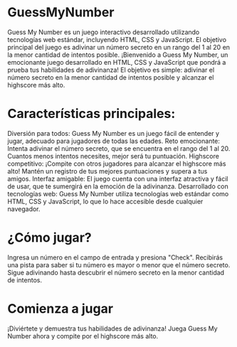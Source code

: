 # GuessMyNumber
Guess My Number es un juego interactivo desarrollado utilizando tecnologías web estándar, incluyendo HTML, CSS y JavaScript. El objetivo principal del juego es adivinar un número secreto en un rango del 1 al 20 en la menor cantidad de intentos posible.
¡Bienvenido a Guess My Number, un emocionante juego desarrollado en HTML, CSS y JavaScript que pondrá a prueba tus habilidades de adivinanza! El objetivo es simple: adivinar el número secreto en la menor cantidad de intentos posible y alcanzar el highscore más alto.

# Características principales:
Diversión para todos: Guess My Number es un juego fácil de entender y jugar, adecuado para jugadores de todas las edades.
Reto emocionante: Intenta adivinar el número secreto, que se encuentra en el rango del 1 al 20. Cuantos menos intentos necesites, mejor será tu puntuación.
Highscore competitivo: ¡Compite con otros jugadores para alcanzar el highscore más alto! Mantén un registro de tus mejores puntuaciones y supera a tus amigos.
Interfaz amigable: El juego cuenta con una interfaz atractiva y fácil de usar, que te sumergirá en la emoción de la adivinanza.
Desarrollado con tecnologías web: Guess My Number utiliza tecnologías web estándar como HTML, CSS y JavaScript, lo que lo hace accesible desde cualquier navegador.
# ¿Cómo jugar?
Ingresa un número en el campo de entrada y presiona "Check".
Recibirás una pista para saber si tu número es mayor o menor que el número secreto.
Sigue adivinando hasta descubrir el número secreto en la menor cantidad de intentos.
# Comienza a jugar
¡Diviértete y demuestra tus habilidades de adivinanza! Juega Guess My Number ahora y compite por el highscore más alto.
